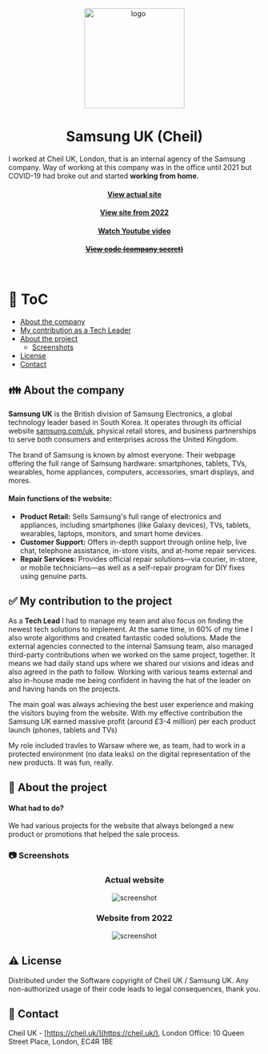 <div align="center">
  <img src="assets/samsung-logo.png" alt="logo" width="200" height="auto" />

  <h1>Samsung UK (Cheil)</h1>
  
<p align="left">
    I worked at Cheil UK, London, that is an internal agency of the Samsung company. Way of working at this company was in the office until 2021 but COVID-19 had broke out and started <strong>working from home</strong>.
  </p>
   
  <h4>
    <a href="https://www.samsung.com/uk/" target="_blank">View actual site</a>
  </h4>
  <h4>
    <a href="https://web.archive.org/web/20211208161009/https://www.samsung.com/uk/" target="_blank">View site from 2022</a>
  </h4>
  <h4>
    <a href="https://www.youtube.com/watch?v=BS8OWCfy2B8"  target="_blank">Watch Youtube video</a>
  </h4>
  <h4>
    <a href="#" title="Sorry, it's company secret"  target="_blank"><s>View code (company secret)</s></a>
  </h4>

</div>

<br />

<!-- Table of Contents -->

# :notebook_with_decorative_cover: ToC

- [About the company](#family-about-the-company)
- [My contribution as a Tech Leader](#white_check_mark-my-contribution-to-the-project)
- [About the project](#star2-about-the-project)
  - [Screenshots](#camera-screenshots)
- [License](#warning-license)
- [Contact](#handshake-contact)

<!-- About the company -->

## :family: About the company

<p><strong>Samsung UK</strong> is the British division of Samsung Electronics, a global technology leader based in South Korea. It operates through its official website <a href="https://www.samsung.com/uk">samsung.com/uk</a>, physical retail stores, and business partnerships to serve both consumers and enterprises across the United Kingdom.</p>
<p>The brand of Samsung is known by almost everyone. Their webpage offering the full range of Samsung hardware: smartphones, tablets, TVs, wearables, home appliances, computers, accessories, smart displays, and mores.</p>

<p><h4>Main functions of the website:</h4></p>
<ul>
  <li><strong>Product Retail:</strong> Sells Samsung's full range of electronics and appliances, including smartphones (like Galaxy devices), TVs, tablets, wearables, laptops, monitors, and smart home devices.</li>
  <li><strong>Customer Support:</strong> Offers in-depth support through online help, live chat, telephone assistance, in-store visits, and at-home repair services.</li>
  <li><strong>Repair Services:</strong> Provides official repair solutions—via courier, in-store, or mobile technicians—as well as a self-repair program for DIY fixes using genuine parts.</li>
</ul>

<!-- My contribution to the project -->

## :white_check_mark: My contribution to the project

<p>As a <strong>Tech Lead</strong> I had to manage my team and also focus on finding the newest tech solutions to implement. At the same time, in 60% of my time I also wrote algorithms and created fantastic coded solutions. Made the external agencies connected to the internal Samsung team, also managed third-party contributions when we worked on the same project, together. It means we had daily stand ups where we shared our visions and ideas and also agreed in the path to follow. Working with various teams external and also in-house made me being confident in having the hat of the leader on and having hands on the projects.</p>
<p>The main goal was always achieving the best user experience and making the visitors buying from the website. With my effective contribution the Samsung UK earned massive profit (around £3-4 million) per each product launch (phones, tablets and TVs)</p>
<p>My role included travles to Warsaw where we, as team, had to work in a protected environment (no data leaks) on the digital representation of the new products. It was fun, really.</p>

<!-- About the project -->

## :star2: About the project

<p><h4>What had to do?</h4>
  We had various projects for the website that always belonged a new product or promotions that helped the sale process. 
</p>

<!-- Screenshots -->

### :camera: Screenshots

<div align="center"> 
  <h3>Actual website</h3>
  <img src="assets/samsung_uk.jpg" alt="screenshot" />
</div>
<div align="center"> 
  <h3>Website from 2022</h3>
  <img src="assets/samsung_uk_2022.jpg" alt="screenshot" />
</div>

<!-- License -->

## :warning: License

Distributed under the Software copyright of Cheil UK / Samsung UK. Any non-authorized usage of their code leads to legal consequences, thank you.

<!-- Contact -->

## :handshake: Contact

Cheil UK -
[https://cheil.uk/](https://cheil.uk/), London Office: 10 Queen Street Place, London, EC4R 1BE
